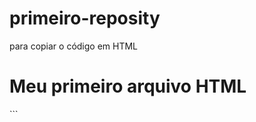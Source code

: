 # primeiro-reposity

para copiar o código em HTML
<html>
 <h1>Meu primeiro arquivo HTML </h1>
</html>
```
